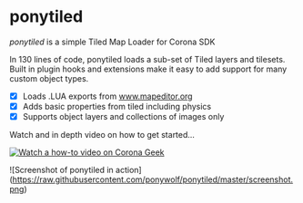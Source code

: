 # ponytiled
*ponytiled* is a simple Tiled Map Loader for Corona SDK

In 130 lines of code, ponytiled loads a sub-set of Tiled layers and tilesets. Built in plugin hooks and extensions make it easy to add support for many custom object types.

- [x] Loads .LUA exports from www.mapeditor.org
- [x] Adds basic properties from tiled including physics
- [x] Supports object layers and collections of images only

Watch and in depth video on how to get started...

[![Watch a how-to video on Corona Geek](http://img.youtube.com/vi/DMsiGsgwZts/0.jpg)](http://www.youtube.com/watch?v=DMsiGsgwZts)

![Screenshot of ponytiled in action]
(https://raw.githubusercontent.com/ponywolf/ponytiled/master/screenshot.png)